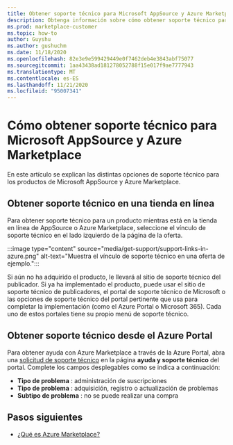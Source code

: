 ```yaml
---
title: Obtener soporte técnico para Microsoft AppSource y Azure Marketplace
description: Obtenga información sobre cómo obtener soporte técnico para Microsoft AppSource y Azure Marketplace.
ms.prod: marketplace-customer
ms.topic: how-to
author: Guyshu
ms.author: gushuchm
ms.date: 11/18/2020
ms.openlocfilehash: 82e3e9e599429449e0f7462deb4e3843abf75077
ms.sourcegitcommit: 1aa43438ad181278052788f15e017f9ae7777943
ms.translationtype: MT
ms.contentlocale: es-ES
ms.lasthandoff: 11/21/2020
ms.locfileid: "95007341"
---
```

# <a name="how-to-get-support-for-microsoft-appsource-and-azure-marketplace"></a>Cómo obtener soporte técnico para Microsoft AppSource y Azure Marketplace

En este artículo se explican las distintas opciones de soporte técnico para los productos de Microsoft AppSource y Azure Marketplace. 

## <a name="get-support-in-an-online-store"></a>Obtener soporte técnico en una tienda en línea

Para obtener soporte técnico para un producto mientras está en la tienda en línea de AppSource o Azure Marketplace, seleccione el vínculo de soporte técnico en el lado izquierdo de la página de la oferta. 

:::image type="content" source="media/get-support/support-links-in-azure.png" alt-text="Muestra el vínculo de soporte técnico en una oferta de ejemplo.":::

Si aún no ha adquirido el producto, le llevará al sitio de soporte técnico del publicador. Si ya ha implementado el producto, puede usar el sitio de soporte técnico de publicadores, el portal de soporte técnico de Microsoft o las opciones de soporte técnico del portal pertinente que usa para completar la implementación (como el Azure Portal o Microsoft 365). Cada uno de estos portales tiene su propio menú de soporte técnico.

## <a name="get-support-from-the-azure-portal"></a>Obtener soporte técnico desde el Azure Portal

Para obtener ayuda con Azure Marketplace a través de la Azure Portal, abra una [solicitud de soporte técnico](https://portal.azure.com/#blade/Microsoft_Azure_Support/HelpAndSupportBlade/newsupportrequest) en la página **ayuda y soporte técnico** del portal. Complete los campos desplegables como se indica a continuación:

- **Tipo de problema** : administración de suscripciones
- **Tipo de problema** : adquisición, registro o actualización de problemas
- **Subtipo de problema** : no se puede realizar una compra

## <a name="next-steps"></a>Pasos siguientes

- [¿Qué es Azure Marketplace?](azure-marketplace-overview.md)
